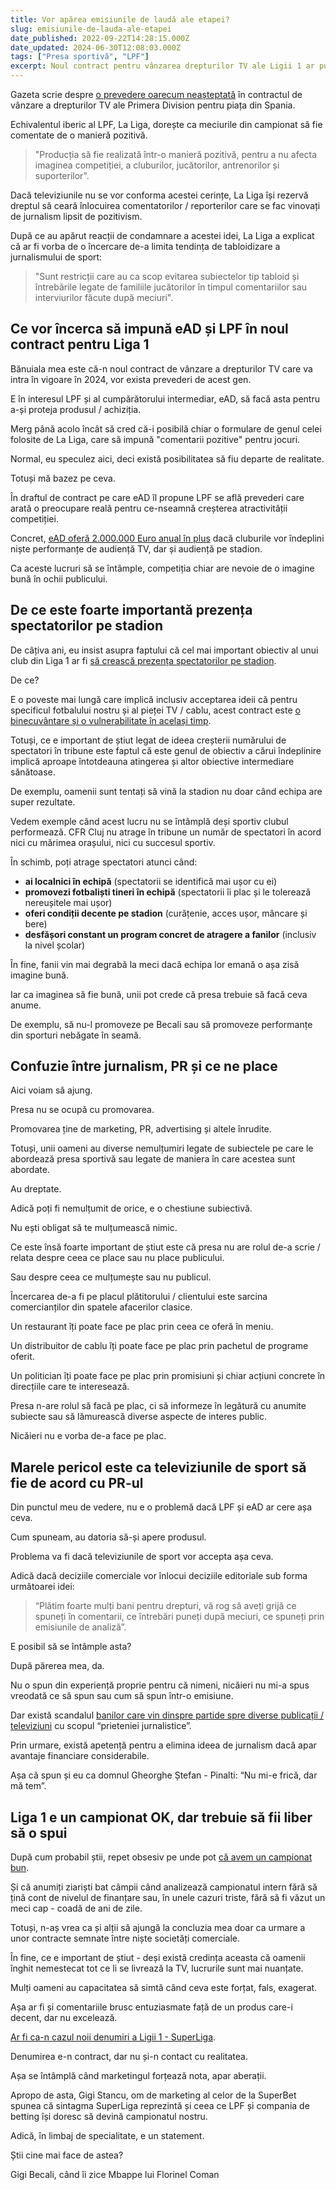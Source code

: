 ```yaml
---
title: Vor apărea emisiunile de laudă ale etapei?
slug: emisiunile-de-lauda-ale-etapei
date_published: 2022-09-22T14:28:15.000Z
date_updated: 2024-06-30T12:08:03.000Z
tags: ["Presa sportivă", "LPF"]
excerpt: Noul contract pentru vânzarea drepturilor TV ale Ligii 1 ar putea să includă prevederi neobișnuite pentru meseria de ziarist
---
```


Gazeta scrie despre [o prevedere oarecum neașteptată](https://www.gsp.ro/international/campionate/cenzura-in-spania-sefii-la-liga-675151.html) în contractul de vânzare a drepturilor TV ale Primera Division pentru piața din Spania.

Echivalentul iberic al LPF, La Liga, dorește ca meciurile din campionat să fie comentate de o manieră pozitivă.

> "Producția să fie realizată într-o manieră pozitivă, pentru a nu afecta imaginea competiției, a cluburilor, jucătorilor, antrenorilor și suporterilor".

Dacă televiziunile nu se vor conforma acestei cerințe, La Liga își rezervă dreptul să ceară înlocuirea comentatorilor / reporterilor care se fac vinovați de jurnalism lipsit de pozitivism.

După ce au apărut reacții de condamnare a acestei idei, La Liga a explicat că ar fi vorba de o încercare de-a limita tendința de tabloidizare a jurnalismului de sport:

> "Sunt restricții care au ca scop evitarea subiectelor tip tabloid și întrebările legate de familiile jucătorilor în timpul comentariilor sau interviurilor făcute după meciuri".

## Ce vor încerca să impună eAD și LPF în noul contract pentru Liga 1

Bănuiala mea este că-n noul contract de vânzare a drepturilor TV care va intra în vigoare în 2024, vor exista prevederi de acest gen.

E în interesul LPF și al cumpărătorului intermediar, eAD, să facă asta pentru a-și proteja produsul / achiziția.

Merg până acolo încât să cred că-i posibilă chiar o formulare de genul celei folosite de La Liga, care să impună "comentarii pozitive" pentru jocuri.

Normal, eu speculez aici, deci există posibilitatea să fiu departe de realitate.

Totuși mă bazez pe ceva.

În draftul de contract pe care eAD îl propune LPF se află prevederi care arată o preocupare reală pentru ce-nseamnă creșterea atractivității competiției.

Concret, [eAD oferă 2.000.000 Euro anual în plus](https://www.eurosport.ro/fotbal/romanian-liga-i/2020-2021/mai-multi-bani-din-drepturi-tv-pentru-superliga-din-2024-ce-obligatie-vor-avea-cluburile_sto9013903/story.shtml) dacă cluburile vor îndeplini niște performanțe de audiență TV, dar și audiență pe stadion.

Ca aceste lucruri să se întâmple, competiția chiar are nevoie de o imagine bună în ochii publicului.

## De ce este foarte importantă prezența spectatorilor pe stadion

De câțiva ani, eu insist asupra faptului că cel mai important obiectiv al unui club din Liga 1 ar fi [să crească prezența spectatorilor pe stadion](__GHOST_URL__/p/cel-mai-important-obiectiv-liga1).

De ce?

E o poveste mai lungă care implică inclusiv acceptarea ideii că pentru specificul fotbalului nostru și al pieței TV / cablu, acest contract este [o binecuvântare și o vulnerabilitate în același timp](__GHOST_URL__/p/pericolul-contractului-drepturi-tv-liga1).

Totuși, ce e important de știut legat de ideea creșterii numărului de spectatori în tribune este faptul că este genul de obiectiv a cărui îndeplinire implică aproape întotdeauna atingerea și altor obiective intermediare sănătoase.

De exemplu, oamenii sunt tentați să vină la stadion nu doar când echipa are super rezultate.

Vedem exemple când acest lucru nu se întâmplă deși sportiv clubul performează. CFR Cluj nu atrage în tribune un număr de spectatori în acord nici cu mărimea orașului, nici cu succesul sportiv.

În schimb, poți atrage spectatori atunci când:

- **ai localnici în echipă** (spectatorii se identifică mai ușor cu ei)
- **promovezi fotbaliști tineri în echipă** (spectatorii îi plac și le tolerează nereușitele mai ușor)
- **oferi condiții decente pe stadion** (curățenie, acces ușor, mâncare și bere)
- **desfășori constant un program concret de atragere a fanilor** (inclusiv la nivel școlar)

În fine, fanii vin mai degrabă la meci dacă echipa lor emană o așa zisă imagine bună.

Iar ca imaginea să fie bună, unii pot crede că presa trebuie să facă ceva anume.

De exemplu, să nu-l promoveze pe Becali sau să promoveze performanțe din sporturi nebăgate în seamă.

## Confuzie între jurnalism, PR și ce ne place

Aici voiam să ajung.

Presa nu se ocupă cu promovarea.

Promovarea ține de marketing, PR, advertising și altele înrudite.

Totuși, unii oameni au diverse nemulțumiri legate de subiectele pe care le abordează presa sportivă sau legate de maniera în care acestea sunt abordate.

Au dreptate.

Adică poți fi nemulțumit de orice, e o chestiune subiectivă.

Nu ești obligat să te mulțumească nimic.

Ce este însă foarte important de știut este că presa nu are rolul de-a scrie / relata despre ceea ce place sau nu place publicului.

Sau despre ceea ce mulțumește sau nu publicul.

Încercarea de-a fi pe placul plătitorului / clientului este sarcina comercianților din spatele afacerilor clasice.

Un restaurant îți poate face pe plac prin ceea ce oferă în meniu.

Un distribuitor de cablu îți poate face pe plac prin pachetul de  programe oferit.

Un politician îți poate face pe plac prin promisiuni și chiar acțiuni concrete în direcțiile care te interesează.

Presa n-are rolul să facă pe plac, ci să informeze în legătură cu anumite subiecte sau să lămurească diverse aspecte de interes public.

Nicăieri nu e vorba de-a face pe plac.

## Marele pericol este ca televiziunile de sport să fie de acord cu PR-ul

Din punctul meu de vedere, nu e o problemă dacă LPF și eAD ar cere așa ceva.

Cum spuneam, au datoria să-și apere produsul.

Problema va fi dacă televiziunile de sport vor accepta așa ceva.

Adică dacă deciziile comerciale vor înlocui deciziile editoriale sub forma următoarei idei:

> “Plătim foarte mulți bani pentru drepturi, vă rog să aveți grijă ce spuneți în comentarii, ce întrebări puneți după meciuri, ce spuneți prin emisiunile de analiză”.

E posibil să se întâmple asta?

După părerea mea, da.

Nu o spun din experiență proprie pentru că nimeni, nicăieri nu mi-a spus vreodată ce să spun sau cum să spun într-o emisiune.

Dar există scandalul [banilor care vin dinspre partide spre diverse publicații / televiziuni](https://recorder.ro/bani-publici-pentru-presa-privata-povestea-unei-investigatii-in-conturile-partidelor-mogul/) cu scopul “prieteniei jurnalistice”.

Prin urmare, există apetență pentru a elimina ideea de jurnalism dacă apar avantaje financiare considerabile.

Așa că spun și eu ca domnul Gheorghe Ștefan - Pinalti: “Nu mi-e frică, dar mă tem”.

## Liga 1 e un campionat OK, dar trebuie să fii liber să o spui

După cum probabil știi, repet obsesiv pe unde pot [că avem un campionat bun](__GHOST_URL__/p/de-ce-liga1-e-campionat-bun).

Și că anumiți ziariști bat câmpii când analizează campionatul intern fără să țină cont de nivelul de finanțare sau, în unele cazuri triste, fără să fi văzut un meci cap - coadă de ani de zile.

Totuși, n-aș vrea ca și alții să ajungă la concluzia mea doar ca urmare a unor contracte semnate între niște societăți comerciale.

În fine, ce e important de știut - deși există credința aceasta că oamenii înghit nemestecat tot ce li se livrează la TV, lucrurile sunt mai nuanțate.

Mulți oameni au capacitatea să simtă când ceva este forțat, fals, exagerat.

Așa ar fi și comentariile brusc entuziasmate față de un produs care-i decent, dar nu excelează.

[Ar fi ca-n cazul noii denumiri a Ligii 1 - SuperLiga](__GHOST_URL__/de-ce-nu-superliga-liga1/).

Denumirea e-n contract, dar nu și-n contact cu realitatea.

Așa se întâmplă când marketingul forțează nota, apar aberații.

Apropo de asta, Gigi Stancu, om de marketing al celor de la SuperBet spunea că sintagma SuperLiga reprezintă și ceea ce LPF și compania de betting își doresc să devină campionatul nostru.

Adică, în limbaj de specialitate, e un statement.

Știi cine mai face de astea?

Gigi Becali, când îi zice Mbappe lui Florinel Coman
